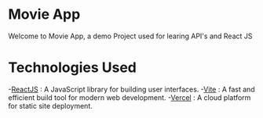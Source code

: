 <!-- @format -->

# Movie App

Welcome to Movie App, a demo Project used for learing API's and React JS

# Technologies Used

-[ReactJS](https://react.dev/) : A JavaScript library for building user interfaces. -[Vite](https://vitejs.dev/) : A fast and efficient build tool for modern web development. -[Vercel](https://vercel.com/) : A cloud platform for static site deployment.
